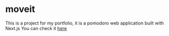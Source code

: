 # moveit
This is a project for my portfolio, it is a pomodoro web application built with Next.js
You can check it [here](https://moveit-next-jaocfilho.vercel.app/)
